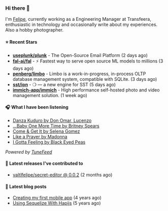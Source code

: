 ### Hi there 👋

I'm [Felipe](https://felipevm.com), currently working as a Engineering Manager at Transfeera, enthusiastic in technology and occasionally write about my experiences. Also a hobby photographer.

#### ⭐ Recent Stars
- **[useplunk/plunk](https://github.com/useplunk/plunk)** - The Open-Source Email Platform (2 days ago)
- **[fal-ai/fal](https://github.com/fal-ai/fal)** - ⚡ Fastest way to serve open source ML models to millions (3 days ago)
- **[penberg/limbo](https://github.com/penberg/limbo)** - Limbo is a work-in-progress, in-process OLTP database management system, compatible with SQLite. (3 days ago)
- **[sst/ion](https://github.com/sst/ion)** - ❍ — a new engine for SST (5 days ago)
- **[immich-app/immich](https://github.com/immich-app/immich)** - High performance self-hosted photo and video management solution. (1 week ago)

#### 🎧 What I have been listening
- [Danza Kuduro by Don Omar, Lucenzo](https://open.spotify.com/track/2a1o6ZejUi8U3wzzOtCOYw)
- [...Baby One More Time by Britney Spears](https://open.spotify.com/track/3MjUtNVVq3C8Fn0MP3zhXa)
- [Come &amp; Get It by Selena Gomez](https://open.spotify.com/track/6LoQHIo74tOzQ8EsLEkhgF)
- [Like a Prayer by Madonna](https://open.spotify.com/track/1z3ugFmUKoCzGsI6jdY4Ci)
- [I Gotta Feeling by Black Eyed Peas](https://open.spotify.com/track/4kLLWz7srcuLKA7Et40PQR)

_Powered by [TuneFeed](https://tunefeed.app?ref=valtlfelipe-gh-profile)_ 

#### 🚀 Latest releases I've contributed to


- [valtlfelipe/secret-editor @ 0.0.2](https://github.com/valtlfelipe/secret-editor/releases/tag/0.0.2) (2 months ago)

#### 📄 Latest blog posts
- [Creating my first mobile app](https://felipevm.com/posts/creating-my-first-mobile-app/) (4 years ago)
- [Using Sequelize With Hapijs](https://felipevm.com/posts/using-sequelize-with-hapijs/) (5 years ago)
